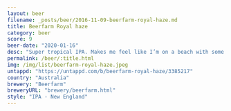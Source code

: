 ```yaml
---
layout: beer
filename: _posts/beer/2016-11-09-beerfarm-royal-haze.md
title: Beerfarm Royal haze
category: beer
score: 9
beer-date: "2020-01-16"
desc: "Super tropical IPA. Makes me feel like I’m on a beach with some chilled tunes and a plate of fruit"
permalink: /beer/:title.html
img: /img/list/beerfarm-royal-haze.jpeg
untappd: "https://untappd.com/b/beerfarm-royal-haze/3385217"
country: "Australia"
brewery: "Beerfarm"
breweryURL: "brewery/beerfarm.html"
style: "IPA - New England"
---
```

